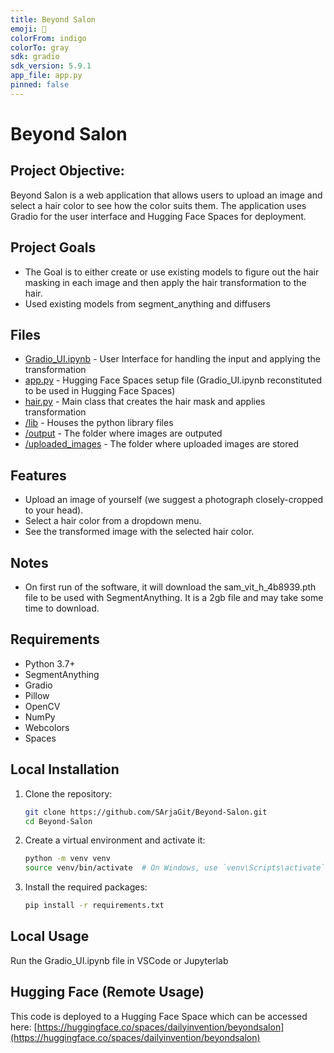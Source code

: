 ```yaml
---
title: Beyond Salon
emoji: 👀
colorFrom: indigo
colorTo: gray
sdk: gradio
sdk_version: 5.9.1
app_file: app.py
pinned: false
---
```


# Beyond Salon

## Project Objective:

Beyond Salon is a web application that allows users to upload an image and select a hair color to see how the color suits them. The application uses Gradio for the user interface and Hugging Face Spaces for deployment.

## Project Goals
- The Goal is to either create or use existing models to figure out the hair masking in each image and then apply the hair transformation to the hair.
- Used existing models from segment_anything and diffusers
  
## Files
* [Gradio_UI.ipynb](https://github.com/SArjaGit/Project-3/blob/Read-me-Branch/Gradio_UI.ipynb) - User Interface for handling the input and applying the transformation
* [app.py](https://github.com/SArjaGit/Beyond-Salon/blob/main/app.py) - Hugging Face Spaces setup file (Gradio_UI.ipynb reconstituted to be used in Hugging Face Spaces)
* [hair.py](https://github.com/SArjaGit/Project-3/blob/main/lib/hair.py) - Main class that creates the hair mask and applies transformation
* [/lib](https://github.com/SArjaGit/Beyond-Salon/tree/main/lib) - Houses the python library files
* [/output](https://github.com/SArjaGit/Beyond-Salon/tree/main/output) - The folder where images are outputed
* [/uploaded_images](https://github.com/SArjaGit/Beyond-Salon/tree/main/uploaded_images) - The folder where uploaded images are stored

## Features

- Upload an image of yourself (we suggest a photograph closely-cropped to your head).
- Select a hair color from a dropdown menu.
- See the transformed image with the selected hair color.

## Notes

- On first run of the software, it will download the sam_vit_h_4b8939.pth file to be used with SegmentAnything.  It is a 2gb file and may take some time to download.

## Requirements

- Python 3.7+
- SegmentAnything
- Gradio
- Pillow
- OpenCV
- NumPy
- Webcolors
- Spaces

## Local Installation

1. Clone the repository:
    ```bash
    git clone https://github.com/SArjaGit/Beyond-Salon.git
    cd Beyond-Salon
    ```

2. Create a virtual environment and activate it:
    ```bash
    python -m venv venv
    source venv/bin/activate  # On Windows, use `venv\Scripts\activate`
    ```

3. Install the required packages:
    ```bash
    pip install -r requirements.txt
    ```

## Local Usage

Run the Gradio_UI.ipynb file in VSCode or Jupyterlab

## Hugging Face (Remote Usage)

This code is deployed to a Hugging Face Space which can be accessed here: [https://huggingface.co/spaces/dailyinvention/beyondsalon](https://huggingface.co/spaces/dailyinvention/beyondsalon)
